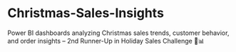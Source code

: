 # Christmas-Sales-Insights
Power BI dashboards analyzing Christmas sales trends, customer behavior, and order insights – 2nd Runner-Up in Holiday Sales Challenge 🎄📊
